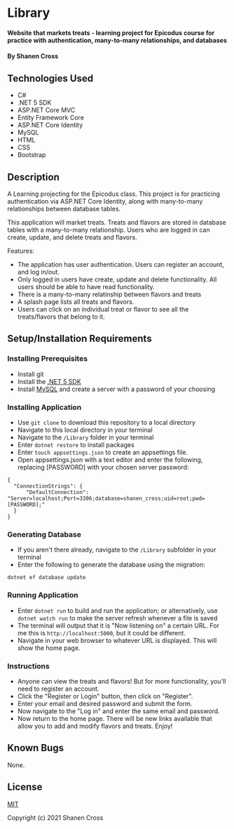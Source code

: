 # Library

#### Website that markets treats - learning project for Epicodus course for practice with authentication, many-to-many relationships, and databases

#### By Shanen Cross

## Technologies Used

* C#
* .NET 5 SDK
* ASP.NET Core MVC
* Entity Framework Core
* ASP.NET Core Identity
* MySQL
* HTML
* CSS
* Bootstrap

## Description

A Learning projecting for the Epicodus class. This project is for practicing authentication via ASP.NET Core Identity, along with many-to-many relationships between database tables.

This application will market treats. Treats and flavors are stored in database tables with a many-to-many relationship. Users who are logged in can create, update, and delete treats and flavors.

Features:
* The application has user authentication. Users can register an account, and log in/out.
* Only logged in users have create, update and delete functionality. All users should be able to have read functionality.
* There is a many-to-many relatinship between flavors and treats
* A splash page lists all treats and flavors. 
* Users can click on an individual treat or flavor to see all the treats/flavors that belong to it.

## Setup/Installation Requirements

### Installing Prerequisites
* Install git
* Install the [.NET 5 SDK](https://dotnet.microsoft.com/download/dotnet/5.0)
* Install [MySQL](https://dev.mysql.com/downloads/mysql/) and create a server with a password of your choosing

### Installing Application
* Use ```git clone``` to download this repository to a local directory
* Navigate to this local directory in your terminal
* Navigate to the ```/Library``` folder in your terminal
* Enter ```dotnet restore``` to install packages
* Enter ```touch appsettings.json``` to create an appsettings file.
* Open appsettings.json with a text editor and enter the following, replacing \[PASSWORD\] with your chosen server password:
```
{
  "ConnectionStrings": {
      "DefaultConnection": "Server=localhost;Port=3306;database=shanen_cross;uid=root;pwd=[PASSWORD];"
  }
}
```

### Generating Database
* If you aren't there already, navigate to the ```/Library``` subfolder in your terminal
* Enter the following to generate the database using the migration:
```
dotnet ef database update
```

### Running Application
* Enter ```dotnet run``` to build and run the application; or alternatively, use ```dotnet watch run``` to make the server refresh whenever a file is saved
* The terminal will output that it is "Now listening on" a certain URL. For me this is ```http://localhost:5000```, but it could be different.
* Navigate in your web browser to whatever URL is displayed. This will show the home page.

### Instructions

* Anyone can view the treats and flavors! But for more functionality, you'll need to register an account. 
* Click the "Register or Login" button, then click on "Register".
* Enter your email and desired password and submit the form.
* Now navigate to the "Log in" and enter the same email and password.
* Now return to the home page. There will be new links available that allow you to add and modify flavors and treats. Enjoy!

## Known Bugs

None.

## License

[MIT](LICENSE)

Copyright (c) 2021 Shanen Cross
